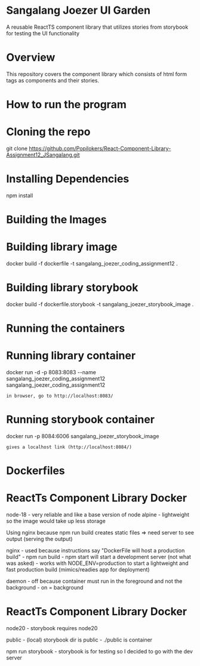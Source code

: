 # Sangalang Joezer UI Garden

A reusable ReactTS component library that utilizes stories from storybook for testing the UI functionality

# Overview

This repository covers the component library which consists of html form tags as components and their stories.

# How to run the program

# Cloning the repo

git clone https://github.com/Popilokers/React-Component-Library-Assignment12_JSangalang.git

# Installing Dependencies
npm install

# Building the Images

# Building library image
docker build -f dockerfile -t sangalang_joezer_coding_assignment12 .

# Building library storybook
docker build -f dockerfile.storybook -t  sangalang_joezer_storybook_image .

# Running the containers

# Running library container
docker run -d -p 8083:8083 --name sangalang_joezer_coding_assignment12 
sangalang_joezer_coding_assignment12 

    in browser, go to http://localhost:8083/

# Running storybook container
docker run -p 8084:6006 sangalang_joezer_storybook_image

    gives a localhost link (http://localhost:8084/)


# Dockerfiles 

# ReactTs Component Library Docker

node-18 - very reliable and like a base version of node
alpine - lightweight so the image would take up less storage

Using nginx because npm run build creates static files => need server to see output (serving the output)

nginx - used because instructions say "DockerFile will host a production build" - npm run build
      - npm start will start a development server (not what was asked)
      - works with NODE_ENV=production to start a lightweight and fast production build (mimics/readies app for deployment)

daemon -  off because container must run in the foreground and not the background
       -  on = background


# ReactTs Component Library Docker

node20 - storybook requires node20

public - (local) storybook dir is public
       - ./public is container

npm run storybook - storybook is for testing so I decided to go with the dev server

